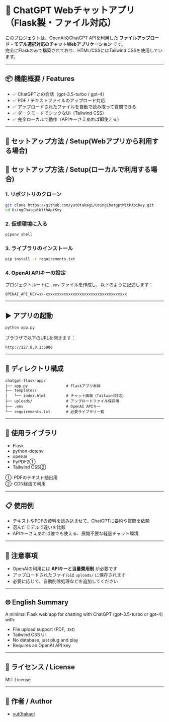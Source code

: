 # 🧠 ChatGPT Webチャットアプリ（Flask製・ファイル対応）

このプロジェクトは、OpenAIのChatGPT APIを利用した **ファイルアップロード・モデル選択対応のチャットWebアプリケーション** です。  
完全にFlaskのみで構築されており、HTML/CSSにはTailwind CSSを使用しています。

---

## 📦 機能概要 / Features

- ✅ ChatGPTとの会話（gpt-3.5-turbo / gpt-4）
- ✅ PDF / テキストファイルのアップロード対応
- ✅ アップロードされたファイルを自動で読み取って質問できる
- ✅ ダークモードでシックなUI（Tailwind CSS）
- ✅ 完全ローカルで動作（APIキーさえあれば即使える）

---
## 🚀 セットアップ方法 / Setup(Webアプリから利用する場合)


## 🚀 セットアップ方法 / Setup(ローカルで利用する場合)

### 1. リポジトリのクローン

```bash
git clone https://github.com/yut0takagi/UsingChatgptWithApiKey.git
cd UsingChatgptWithApiKey
```

### 2. 仮想環境に入る

```bash
pipenv shell
```

### 3. ライブラリのインストール

```bash
pip install -r requirements.txt
```

### 4. OpenAI APIキーの設定

プロジェクトルートに `.env` ファイルを作成し、以下のように記述します：

```env
OPENAI_API_KEY=sk-xxxxxxxxxxxxxxxxxxxxxxxxxxxxxxxxxxxx
```

---

## ▶️ アプリの起動

```bash
python app.py
```

ブラウザで以下のURLを開きます：

```
http://127.0.0.1:5000
```

---

## 📁 ディレクトリ構成

```
chatgpt-flask-app/
├── app.py                 # Flaskアプリ本体
├── templates/
│   └── index.html         # チャット画面（Tailwind対応）
├── uploads/               # アップロードファイル保存用
├── .env                   # OpenAI APIキー
└── requirements.txt       # 必要ライブラリ一覧
```

---

## 📝 使用ライブラリ

- Flask
- python-dotenv
- openai
- PyPDF2①
- Tailwind CSS②

①: PDFのテキスト抽出用  
②: CDN経由で利用

---

## 📋 使用例

- テキストやPDFの資料を読み込ませて、ChatGPTに要約や質問を依頼
- 選んだモデルで違いを比較
- APIキーさえあれば誰でも使える、展開不要な軽量チャット環境

---

## 🔐 注意事項

- OpenAIの利用には **APIキーと当量費用制** が必要です
- アップロードされたファイルは `uploads/` に保存されます
- 必要に応じて、自動削除処理などを追加してください

---

## 🌐 English Summary

A minimal Flask web app for chatting with ChatGPT (gpt-3.5-turbo or gpt-4) with:

- File upload support (PDF, .txt)
- Tailwind CSS UI
- No database, just plug and play
- Requires an OpenAI API key

---

## 🤝 ライセンス / License

MIT License

---

## 💠 作者 / Author

- [yut0takagi](https://github.com/yut0takagi)

